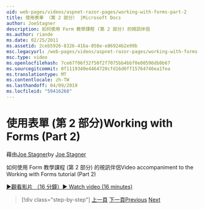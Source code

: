 ```yaml
---
uid: web-pages/videos/aspnet-razor-pages/working-with-forms-part-2
title: 使用表單 （第 2 部分） |Microsoft Docs
author: JoeStagner
description: 如何使用 Form 教學課程 (第 2 部分) 的視訊伴侶
ms.author: riande
ms.date: 02/25/2011
ms.assetid: 2ceb5926-8326-41ba-858e-e86924b2e99b
msc.legacyurl: /web-pages/videos/aspnet-razor-pages/working-with-forms-part-2
msc.type: video
ms.openlocfilehash: 7ce67f06f32f50f2f7075bb4bbf0e00596db0b67
ms.sourcegitcommit: 0f1119340e4464720cfd16d0ff15764746ea1fea
ms.translationtype: MT
ms.contentlocale: zh-TW
ms.lasthandoff: 04/09/2019
ms.locfileid: "59416268"
---
```

# <a name="working-with-forms-part-2"></a><span data-ttu-id="a39c9-103">使用表單 (第 2 部分)</span><span class="sxs-lookup"><span data-stu-id="a39c9-103">Working with Forms (Part 2)</span></span>

<span data-ttu-id="a39c9-104">藉由[Joe Stagner](https://github.com/JoeStagner)</span><span class="sxs-lookup"><span data-stu-id="a39c9-104">by [Joe Stagner](https://github.com/JoeStagner)</span></span>

<span data-ttu-id="a39c9-105">如何使用 Form 教學課程 (第 2 部分) 的視訊伴侶</span><span class="sxs-lookup"><span data-stu-id="a39c9-105">Video accompaniment to the Working with Forms tutorial (Part 2)</span></span>

[<span data-ttu-id="a39c9-106">&#9654;觀看影片 （16 分鐘）</span><span class="sxs-lookup"><span data-stu-id="a39c9-106">&#9654; Watch video (16 minutes)</span></span>](https://channel9.msdn.com/Blogs/ASP-NET-Site-Videos/working-with-forms-part-2)

> [!div class="step-by-step"]
> <span data-ttu-id="a39c9-107">[上一頁](working-with-forms-part-1.md)
> [下一頁](working-with-data-part-1.md)</span><span class="sxs-lookup"><span data-stu-id="a39c9-107">[Previous](working-with-forms-part-1.md)
[Next](working-with-data-part-1.md)</span></span>
